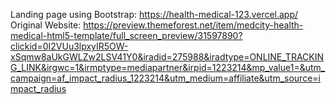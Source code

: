 Landing page using Bootstrap: https://health-medical-123.vercel.app/
Original Website: https://preview.themeforest.net/item/medcity-health-medical-html5-template/full_screen_preview/31597890?clickid=0I2VUu3lpxyIR5OW-xSqmw8aUkGWLZw2LSV41Y0&iradid=275988&iradtype=ONLINE_TRACKING_LINK&irgwc=1&irmptype=mediapartner&irpid=1223214&mp_value1=&utm_campaign=af_impact_radius_1223214&utm_medium=affiliate&utm_source=impact_radius

